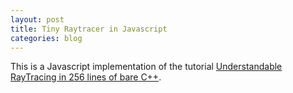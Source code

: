 ```yaml
---
layout: post 
title: Tiny Raytracer in Javascript
categories: blog
---
```


This is a Javascript implementation of the tutorial [Understandable RayTracing in 256 lines of bare C++](https://github.com/ssloy/tinyraytracer/wiki).

<div class="container">
    <canvas id="canvas1"></canvas>
</div>

<script type="text/javascript" >
    var width   = 640;
    var height  = 480;
    var canvas  = document.getElementById('canvas1');
    canvas.width = width;
    canvas.height = height;
    var ctx     = canvas.getContext('2d');
    var frameBuffer = new Array(width * height);
    var imageData = ctx.createImageData(width, height);

    // Basic Vector Operations
    class Vec3 {
        constructor(x,y,z) {
            this.x = x;
            this.y = y;
            this.z = z;
        }
        times(v) {
            return new Vec3(this.x * v.x, this.y * v.y, this.z * v.z);
        }
        add(v) {
            return new Vec3(this.x + v.x, this.y + v.y, this.z + v.z);
        }
        subtract(v) {
            return new Vec3(this.x - v.x, this.y - v.y, this.z - v.z);
        }
        dot( v) {
            return this.x * v.x + this.y * v.y + this.z * v.z; // returns scalar
        }
        multiply(k) {
            return new Vec3(this.x * k, this.y * k, this.z * k);
        }
        norm() {
            return Math.sqrt(this.x * this.x + this.y * this.y + this.z * this.z);
        }
        normalize() { 
            var n = this.norm();
            if (n == 0) return this;
            return new Vec3(this.x / n, this.y / n, this.z / n);
        }
    }

    class Material {
        constructor(refract, albedo, color, specular){
            this.refractive_index = refract;
            this.albedo = albedo;  
            this.diffuseColor = color;
            this.specularExponent = specular;
        }
    }

    class Sphere {
        constructor(center, radius, material){
            this.center = center;
            this.radius = radius;
            this.material = material
        }
        ray_intersect(orig, dir) {
            // See http://www.lighthouse3d.com/tutorials/maths/ray-sphere-intersection/
            var L = this.center.subtract(orig);
            var tca = L.dot(dir);
            var d2 = L.dot(L) - (tca * tca);
            if (d2 > this.radius * this.radius) return false; // ray beyond radius
            var thc = Math.sqrt(this.radius * this.radius - d2);
            var t0 = tca - thc;
            var t1 = tca + thc;
            if (t0 < 0) t0 = t1;
            if (t0 < 0) return false;
            return t0;
        }
    }

    class Light {
        constructor(position, intensity) {
            this.position = position;
            this.intensity = intensity;
        }
    }

    function reflect(I, N){
        return I.subtract(N.multiply(2.0 * I.dot(N)));
    }

    function refract(I, N, refractive_index) { // Snell's law
        var cosi = -1 * Math.max(-1.0, Math.min(1.0, I.dot(N)));
        var etai = 1, etat = refractive_index;
        var n = N;
        if (cosi < 0) {
            cosi = -1 * cosi;
            etai = refractive_index;
            etat = 1;
            n = N.multiply(-1);
        }
        var eta = etai / etat;
        var k = 1 - eta*eta*(1-cosi*cosi);
        return k < 0 ? new Vec3(0,0,0) : I.multiply(eta).add(n.multiply(eta * cosi - Math.sqrt(k)));
    }

    // If ray from orig->dir intersect with spheres, return [closest_sphere, hit, N]
    function scene_intersect(orig, dir, spheres) {
        var closest_dist = Number.MAX_VALUE;
        var closest_material = null;
        var hit;
        var N;

        for(var i=0;i<spheres.length;i++) { // Spheres
            var dist_i = spheres[i].ray_intersect(orig, dir);
            if (dist_i && dist_i < closest_dist) {
                closest_dist = dist_i;
                closest_material = spheres[i].material;
                hit = orig.add(dir.multiply(dist_i));
                N = hit.subtract(spheres[i].center).normalize();
            }
        }

        if (Math.abs(dir.y)>1e-3)  {  // Checkerboard
            var d = -(orig.y+4)/dir.y;  //  plane has equation y = -4
            var pt = orig.add(dir.multiply(d));
            if (d>0 && Math.abs(pt.x)<10 && pt.z<-10 && pt.z>-30 && d<closest_dist) {
                closest_dist = d;
                hit = pt;
                N = new Vec3(0,1,0);
                var checkerboard_color = (Math.floor(.5*hit.x+1000) + Math.floor(.5*hit.z)) & 1 ? new Vec3(1,1,1) : new Vec3(1, .7, .3);
                closest_material = new Material(1, [1, 0, 0, 0], checkerboard_color.multiply(0.3), 0);
            }
        }

        if (closest_material)
            return [closest_material, hit, N];
        return false;
    }
    
    function cast_ray (orig, dir, spheres, lights, recurse_depth) {
        if (recurse_depth>4) {
            return background_color; // background color
        }
        var tuple = scene_intersect(orig, dir, spheres);
        // If no intersection, or max recursion reached
        if (!tuple) {
            return background_color; // background color
        }
        
        var material = tuple[0], hit = tuple[1], N = tuple[2];
        
        // reflection, refraction
        var reflect_dir = reflect(dir, N).normalize();
        var refract_dir = refract(dir, N, material.refractive_index).normalize();
        var reflect_orig = reflect_dir.dot(N) < 0 ? hit.subtract(N.multiply(1e-3)) : hit.add(N.multiply(1e-3));  // offset the original point to avoid occlusion by the object itself
        var refract_orig = refract_dir.dot(N) < 0 ? hit.subtract(N.multiply(1e-3)) : hit.add(N.multiply(1e-3));
        var reflect_color = cast_ray(reflect_orig, reflect_dir, spheres, lights, recurse_depth+1);
        var refract_color = cast_ray(refract_orig, refract_dir, spheres, lights, recurse_depth+1);

        
        var diffuse_light_intensity = 0, specular_light_intensity = 0;
        for(var i=0;i<lights.length;i++) {
            var light_dir = lights[i].position.subtract(hit).normalize();
            var light_distance = lights[i].position.subtract(hit).norm();

            //shadows
            var shadow_orig = light_dir.dot(N) < 0 ? hit.subtract(N.multiply(1e-3)) : hit.add(N.multiply(1e-3));
            var shadow_intersect = scene_intersect(shadow_orig, light_dir, spheres);
            if (shadow_intersect && shadow_intersect[1].subtract(shadow_orig).norm() < light_distance)
                continue;   // in the shadow of another object, skip this light source

            diffuse_light_intensity += lights[i].intensity * Math.max(0, light_dir.dot(N));
            specular_light_intensity += Math.pow(Math.max(0, reflect(light_dir.multiply(-1), N).multiply(-1).dot(dir) ),                                              material.specularExponent) * lights[i].intensity;
        }

        //  color is diffuseColor + specular + reflections
        return material.diffuseColor.multiply(diffuse_light_intensity * material.albedo[0]) 
                     .add(new Vec3(1, 1, 1).multiply(specular_light_intensity * material.albedo[1])) 
                     .add(reflect_color.multiply(material.albedo[2]))
                     .add(refract_color.multiply(material.albedo[3]));
    }
    
    function render(origin, spheres, lights) {
        var t0 = new Date().getTime();
        var fov = Math.PI / 2; // field of view
        var tan_fov = Math.tan(fov / 2);
        for (var j = 0; j < height; j++) {
            for (var i = 0; i < width; i++) {
                // compute direction from origin to i,j
                var x = (2* (i + 0.5) / width- 1) * tan_fov * width / height;
                var y = -1 * (2*(j + 0.5) / height -1) * tan_fov;
                var dir = new Vec3(x, y, -1).normalize();
                frameBuffer[j*width + i] = cast_ray(origin, dir, spheres, lights, 0);
            }
        }
        var t1 = new Date().getTime();
        var data = imageData.data;
        var i=0, j=0; 
        while(i < data.length) {
            data[i] = 255 * frameBuffer[j].x;
            data[i+1] = 255 * frameBuffer[j].y;
            data[i+2] = 255 * frameBuffer[j].z;
            data[i+3] = 255;
            i += 4;
            j += 1;
        }
        ctx.putImageData(imageData, 0, 0);
        var t2 = new Date().getTime();

        console.log("Raytracing took: " + (t1-t0));
        console.log("Drawing took: " + (t2 - t1));
    }

    // Render spheres   
    var ivory = new Material(1.0, [0.6, 0.3, 0.1, 0], new Vec3(0.4, 0.4, 0.3), 50);
    var glass = new Material(1.5, [0.0, 0.5, 0.1, 0.8], new Vec3(0.6, 0.7, 0.8), 125);
    var red_rubber = new Material(1.0, [0.9, 0.1, 0, 0], new Vec3(0.3, 0.1, 0.1), 10);
    var mirror = new Material(1.0, [0, 10, 0.8, 0], new Vec3(1, 1, 1), 1425);
    var background_color = new Vec3(0.2, 0.7, 0.8);
    
    var spheres = [
        new Sphere(new Vec3(-3, 0, -16), 2, ivory),
        new Sphere(new Vec3(3, 0.2, -10), 1, ivory),
        new Sphere(new Vec3(-1, -1.5, -12), 2, glass),
        new Sphere(new Vec3(1.5, -0.5, -18), 3, red_rubber),
        new Sphere(new Vec3(1.5, -0.5, -18), 3, red_rubber),
        new Sphere(new Vec3(7, 5, -18), 4, mirror)
    ];
    var lights = [
        new Light(new Vec3(-20, 20,  20), 1.5),
        new Light(new Vec3(30, 50, -25), 1.8),
        new Light(new Vec3(30, 20,  30), 1.7)
    ];
    var origin = new Vec3(0,0,0);

    render(origin, spheres, lights);

    // Drag to move origin
    var downX=0, downY = 0;
    var isMouseDown = false;
    canvas.onmousedown = function(e) {
        isMouseDown = true;
        downX = e.pageX - this.offsetLeft;
        downY = e.pageY - this.offsetTop;
    }
    canvas.onmouseup = function(e) {
        isMouseDown = false;
    }
    canvas.onmousemove = function(e) {
        if (isMouseDown) {
            x = e.pageX - this.offsetLeft;
            y = e.pageY - this.offsetTop;
            deltaX =  x - downX;
            deltaY =  y - downY;
            origin = origin.add(new Vec3(deltaX/50, deltaY/50, 0));
            render(origin, spheres, lights);
            downX = x;
            downY = y;
        }
    };
</script>
